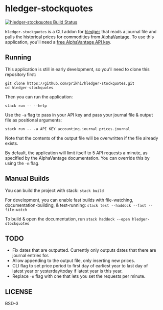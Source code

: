 # hledger-stockquotes

[![hledger-stockquotes Build Status](https://travis-ci.org/prikhi/hledger-stockquotes.svg?branch=master)](https://travis-ci.org/prikhi/hledger-stockquotes)

`hledger-stockquotes` is a CLI addon for [hledger](https://hledger.org) that
reads a journal file and pulls the historical prices for commodities from
[AlphaVantage](https://www.alphavantage.co/). To use this application, you'll
need a [free AlphaVantage API key](https://www.alphavantage.co/support/#api-key).


## Running

This application is still in early development, so you'll need to clone this repository first:

```
git clone https://github.com/prikhi/hledger-stockquotes.git
cd hledger-stockquotes
```

Then you can run the application:

```
stack run -- --help
```

Use the `-a` flag to pass in your API key and pass your journal file & output
file as positional arguments:

```
stack run -- -a API_KEY accounting.journal prices.journal
```

Note that the contents of the output file will be overwritten if the file
already exists.

By default, the application will limit itself to 5 API requests a minute, as
specified by the AlphaVantage documentation. You can override this by using the
`-n` flag.


## Manual Builds

You can build the project with stack: `stack build`

For development, you can enable fast builds with file-watching,
documentation-building, & test-running: `stack test --haddock --fast --file-watch`

To build & open the documentation, run `stack haddock --open hledger-stockquotes`


## TODO

* Fix dates that are outputted. Currently only outputs dates that there are
  journal entries for.
* Allow appending to the output file, only inserting new prices.
* CLI flag to set price period to first day of earliest year to last day of
  latest year or yesterday/today if latest year is this year.
* Replace `-n` flag with one that lets you set the requests per minute.


## LICENSE

BSD-3
